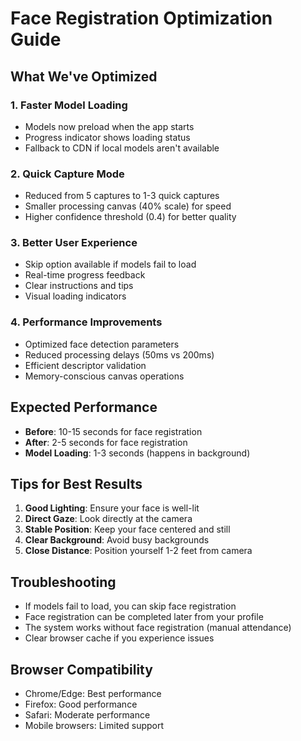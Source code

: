 # Face Registration Optimization Guide

## What We've Optimized

### 1. **Faster Model Loading**
- Models now preload when the app starts
- Progress indicator shows loading status
- Fallback to CDN if local models aren't available

### 2. **Quick Capture Mode**
- Reduced from 5 captures to 1-3 quick captures
- Smaller processing canvas (40% scale) for speed
- Higher confidence threshold (0.4) for better quality

### 3. **Better User Experience**
- Skip option available if models fail to load
- Real-time progress feedback
- Clear instructions and tips
- Visual loading indicators

### 4. **Performance Improvements**
- Optimized face detection parameters
- Reduced processing delays (50ms vs 200ms)
- Efficient descriptor validation
- Memory-conscious canvas operations

## Expected Performance

- **Before**: 10-15 seconds for face registration
- **After**: 2-5 seconds for face registration
- **Model Loading**: 1-3 seconds (happens in background)

## Tips for Best Results

1. **Good Lighting**: Ensure your face is well-lit
2. **Direct Gaze**: Look directly at the camera
3. **Stable Position**: Keep your face centered and still
4. **Clear Background**: Avoid busy backgrounds
5. **Close Distance**: Position yourself 1-2 feet from camera

## Troubleshooting

- If models fail to load, you can skip face registration
- Face registration can be completed later from your profile
- The system works without face registration (manual attendance)
- Clear browser cache if you experience issues

## Browser Compatibility

- Chrome/Edge: Best performance
- Firefox: Good performance
- Safari: Moderate performance
- Mobile browsers: Limited support
